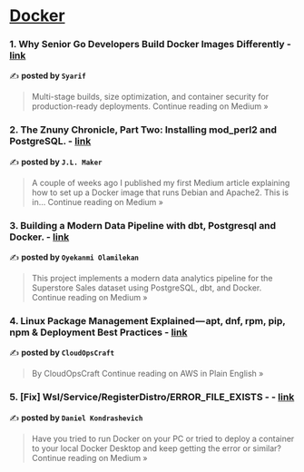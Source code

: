 
<h1><a href=https://medium.com/tag/docker/recommended target="_blank" rel="noopener noreferrer">Docker</a></h1>
<h3>1. Why Senior Go Developers Build Docker Images Differently - <a href="https://elsyarifx.medium.com/why-senior-go-developers-build-docker-images-differently-1c96ca3d53d4?source=rss------docker-5" target="_blank" rel="noopener noreferrer">link</a></h3>

✍️ **posted by `Syarif`**

<blockquote>Multi-stage builds, size optimization, and container security for production-ready deployments.
Continue reading on Medium »</blockquote>

<h3>2. The Znuny Chronicle, Part Two: Installing mod_perl2 and PostgreSQL. - <a href="https://medium.com/@j.l.maker/the-znuny-chronicle-part-two-installing-mod-perl2-and-postgresql-3e67efdb1c5c?source=rss------docker-5" target="_blank" rel="noopener noreferrer">link</a></h3>

✍️ **posted by `J.L. Maker`**

<blockquote>A couple of weeks ago I published my first Medium article explaining how to set up a Docker image that runs Debian and Apache2. This is in…
Continue reading on Medium »</blockquote>

<h3>3. Building a Modern Data Pipeline with dbt, Postgresql and Docker. - <a href="https://medium.com/@oyekanmiakande/building-a-modern-data-pipeline-with-dbt-postgresql-and-docker-a68fe2d19a3c?source=rss------docker-5" target="_blank" rel="noopener noreferrer">link</a></h3>

✍️ **posted by `Oyekanmi Olamilekan`**

<blockquote>This project implements a modern data analytics pipeline for the Superstore Sales dataset using PostgreSQL, dbt, and Docker.
Continue reading on Medium »</blockquote>

<h3>4. Linux Package Management Explained — apt, dnf, rpm, pip, npm & Deployment Best Practices - <a href="https://aws.plainenglish.io/linux-package-management-explained-apt-dnf-rpm-pip-npm-deployment-best-practices-8ba1b5418084?source=rss------docker-5" target="_blank" rel="noopener noreferrer">link</a></h3>

✍️ **posted by `CloudOpsCraft`**

<blockquote>By CloudOpsCraft
Continue reading on AWS in Plain English »</blockquote>

<h3>5. [Fix] Wsl/Service/RegisterDistro/ERROR_FILE_EXISTS - - <a href="https://danielkon.medium.com/fix-wsl-service-registerdistro-error-file-exists-docker-error-70bb0286fc66?source=rss------docker-5" target="_blank" rel="noopener noreferrer">link</a></h3>

✍️ **posted by `Daniel Kondrashevich`**

<blockquote>Have you tried to run Docker on your PC or tried to deploy a container to your local Docker Desktop and keep getting the error or similar?
Continue reading on Medium »</blockquote>

